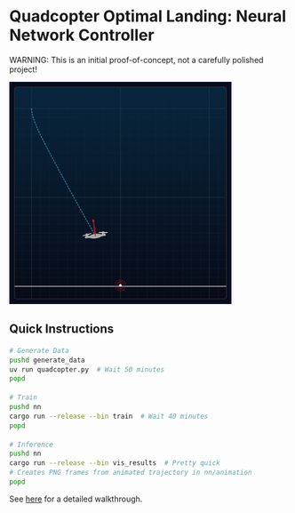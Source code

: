 # Quadcopter Optimal Landing: Neural Network Controller

WARNING: This is an initial proof-of-concept, not a carefully polished 
project!

<img 
  src="example-landing.png"
  alt="example landing video frame"
  width="400"/>

## Quick Instructions

```bash
# Generate Data
pushd generate_data
uv run quadcopter.py  # Wait 50 minutes
popd

# Train
pushd nn
cargo run --release --bin train  # Wait 40 minutes
popd

# Inference
pushd nn
cargo run --release --bin vis_results  # Pretty quick
# Creates PNG frames from animated trajectory in nn/animation
popd
```

See [here](walkthrough.md) for a detailed walkthrough.
